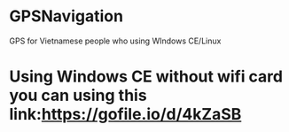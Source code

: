 # GPSNavigation
GPS for Vietnamese people who using WIndows CE/Linux
# Using Windows CE without wifi card you can using this link:https://gofile.io/d/4kZaSB
